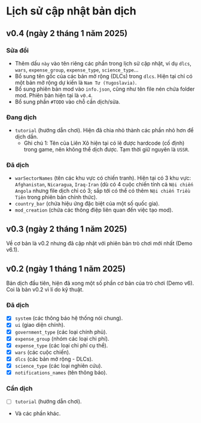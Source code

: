 # Lịch sử cập nhật bản dịch

## v0.4 (ngày 2 tháng 1 năm 2025)

### Sửa đổi

- Thêm dấu `này` vào tên riêng các phần trong lịch sử cập nhật, ví dụ `dlcs`, `wars`, `expense_group`, `expense_type`, `science_type`...
- Bổ sung tên gốc của các bản mở rộng (DLCs) trong `dlcs`. Hiện tại chỉ có một bản mở rộng dự kiến là `Nam Tư (Yugoslavia)`.
- Bổ sung phiên bản mod vào `info.json`, cũng như tên file nén chứa folder mod. Phiên bản hiện tại là `v0.4`.
- Bổ sung phần `#TODO` vào chỗ cần dịch/sửa.

### Đang dịch

- `tutorial` (hướng dẫn chơi). Hiện đã chia nhỏ thành các phần nhỏ hơn để dịch dần.
    - Ghi chú 1: Tên của Liên Xô hiện tại có lẽ được hardcode (cố định) trong game, nên không thể dịch được. Tạm thời giữ nguyên là `USSR`.

### Đã dịch

- `warSectorNames` (tên các khu vực có chiến tranh). Hiện tại có 3 khu vực: `Afghanistan`, `Nicaragua`, `Iraq-Iran` (dù có 4 cuộc chiến tính cả `Nội chiến Angola` nhưng file dịch chỉ có 3; sắp tới có thể có thêm `Nội chiến Triều Tiên` trong phiên bản chính thức).
- `country_bar` (chứa hiệu ứng đặc biệt của một số quốc gia).
- `mod_creation` (chứa các thông điệp liên quan đến việc tạo mod). 

## v0.3 (ngày 2 tháng 1 năm 2025)
Về cơ bản là v0.2 nhưng đã cập nhật với phiên bản trò chơi mới nhất (Demo v6.1).

## v0.2 (ngày 1 tháng 1 năm 2025)

Bản dịch đầu tiên, hiện đã xong một số phần cơ bản của trò chơi (Demo v6). Coi là bản v0.2 vì lí do kỹ thuật.

### Đã dịch

- [x] `system` (các thông báo hệ thống nói chung).
- [x] `ui` (giao diện chính).
- [x] `government_type` (các loại chính phủ).
- [x] `expense_group` (nhóm các loại chi phí).
- [x] `expense_type` (các loại chi phí cụ thể).
- [x] `wars` (các cuộc chiến).
- [x] `dlcs` (các bản mở rộng - DLCs).
- [x] `science_type` (các loại nghiên cứu).
- [x] `notifications_names` (tên thông báo).

### Cần dịch
- [ ] `tutorial` (hướng dẫn chơi).
- Và các phần khác.